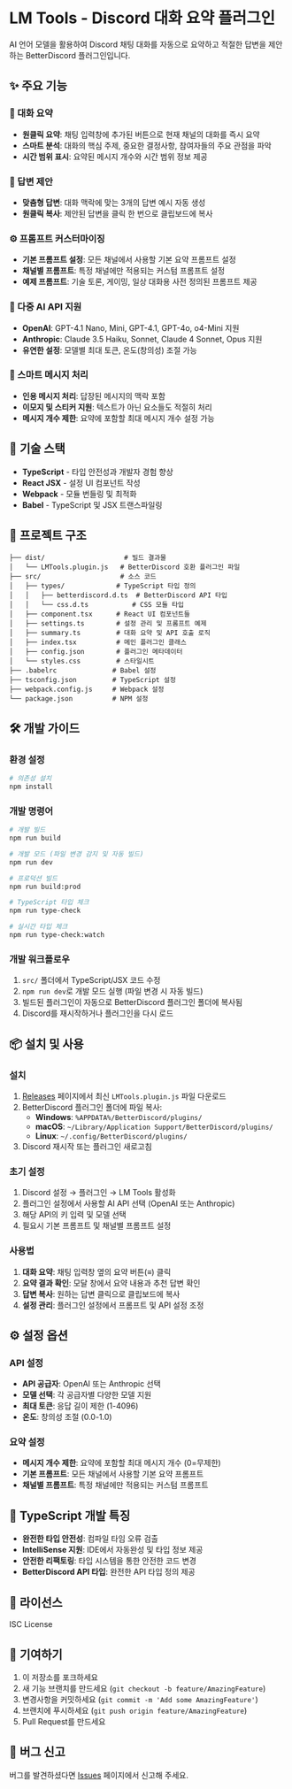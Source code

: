 # LM Tools - Discord 대화 요약 플러그인

AI 언어 모델을 활용하여 Discord 채팅 대화를 자동으로 요약하고 적절한 답변을 제안하는 BetterDiscord 플러그인입니다.

## ✨ 주요 기능

### 🤖 대화 요약
- **원클릭 요약**: 채팅 입력창에 추가된 버튼으로 현재 채널의 대화를 즉시 요약
- **스마트 분석**: 대화의 핵심 주제, 중요한 결정사항, 참여자들의 주요 관점을 파악
- **시간 범위 표시**: 요약된 메시지 개수와 시간 범위 정보 제공

### 💬 답변 제안
- **맞춤형 답변**: 대화 맥락에 맞는 3개의 답변 예시 자동 생성
- **원클릭 복사**: 제안된 답변을 클릭 한 번으로 클립보드에 복사

### ⚙️ 프롬프트 커스터마이징
- **기본 프롬프트 설정**: 모든 채널에서 사용할 기본 요약 프롬프트 설정
- **채널별 프롬프트**: 특정 채널에만 적용되는 커스텀 프롬프트 설정
- **예제 프롬프트**: 기술 토론, 게이밍, 일상 대화용 사전 정의된 프롬프트 제공

### 🔌 다중 AI API 지원
- **OpenAI**: GPT-4.1 Nano, Mini, GPT-4.1, GPT-4o, o4-Mini 지원
- **Anthropic**: Claude 3.5 Haiku, Sonnet, Claude 4 Sonnet, Opus 지원
- **유연한 설정**: 모델별 최대 토큰, 온도(창의성) 조절 가능

### 🎯 스마트 메시지 처리
- **인용 메시지 처리**: 답장된 메시지의 맥락 포함
- **이모지 및 스티커 지원**: 텍스트가 아닌 요소들도 적절히 처리
- **메시지 개수 제한**: 요약에 포함할 최대 메시지 개수 설정 가능

## 🚀 기술 스택

- **TypeScript** - 타입 안전성과 개발자 경험 향상
- **React JSX** - 설정 UI 컴포넌트 작성
- **Webpack** - 모듈 번들링 및 최적화
- **Babel** - TypeScript 및 JSX 트랜스파일링

## 📁 프로젝트 구조

```
├── dist/                    # 빌드 결과물
│   └── LMTools.plugin.js   # BetterDiscord 호환 플러그인 파일
├── src/                    # 소스 코드
│   ├── types/             # TypeScript 타입 정의
│   │   ├── betterdiscord.d.ts  # BetterDiscord API 타입
│   │   └── css.d.ts           # CSS 모듈 타입
│   ├── component.tsx      # React UI 컴포넌트들
│   ├── settings.ts        # 설정 관리 및 프롬프트 예제
│   ├── summary.ts         # 대화 요약 및 API 호출 로직
│   ├── index.tsx          # 메인 플러그인 클래스
│   ├── config.json        # 플러그인 메타데이터
│   └── styles.css         # 스타일시트
├── .babelrc              # Babel 설정
├── tsconfig.json         # TypeScript 설정
├── webpack.config.js     # Webpack 설정
└── package.json          # NPM 설정
```

## 🛠️ 개발 가이드

### 환경 설정

```bash
# 의존성 설치
npm install
```

### 개발 명령어

```bash
# 개발 빌드
npm run build

# 개발 모드 (파일 변경 감지 및 자동 빌드)
npm run dev

# 프로덕션 빌드
npm run build:prod

# TypeScript 타입 체크
npm run type-check

# 실시간 타입 체크
npm run type-check:watch
```

### 개발 워크플로우

1. `src/` 폴더에서 TypeScript/JSX 코드 수정
2. `npm run dev`로 개발 모드 실행 (파일 변경 시 자동 빌드)
3. 빌드된 플러그인이 자동으로 BetterDiscord 플러그인 폴더에 복사됨
4. Discord를 재시작하거나 플러그인을 다시 로드

## 📦 설치 및 사용

### 설치

1. [Releases](../../releases) 페이지에서 최신 `LMTools.plugin.js` 파일 다운로드
2. BetterDiscord 플러그인 폴더에 파일 복사:
   - **Windows**: `%APPDATA%/BetterDiscord/plugins/`
   - **macOS**: `~/Library/Application Support/BetterDiscord/plugins/`
   - **Linux**: `~/.config/BetterDiscord/plugins/`
3. Discord 재시작 또는 플러그인 새로고침

### 초기 설정

1. Discord 설정 → 플러그인 → LM Tools 활성화
2. 플러그인 설정에서 사용할 AI API 선택 (OpenAI 또는 Anthropic)
3. 해당 API의 키 입력 및 모델 선택
4. 필요시 기본 프롬프트 및 채널별 프롬프트 설정

### 사용법

1. **대화 요약**: 채팅 입력창 옆의 요약 버튼(≡) 클릭
2. **요약 결과 확인**: 모달 창에서 요약 내용과 추천 답변 확인
3. **답변 복사**: 원하는 답변 클릭으로 클립보드에 복사
4. **설정 관리**: 플러그인 설정에서 프롬프트 및 API 설정 조정

## ⚙️ 설정 옵션

### API 설정
- **API 공급자**: OpenAI 또는 Anthropic 선택
- **모델 선택**: 각 공급자별 다양한 모델 지원
- **최대 토큰**: 응답 길이 제한 (1-4096)
- **온도**: 창의성 조절 (0.0-1.0)

### 요약 설정
- **메시지 개수 제한**: 요약에 포함할 최대 메시지 개수 (0=무제한)
- **기본 프롬프트**: 모든 채널에서 사용할 기본 요약 프롬프트
- **채널별 프롬프트**: 특정 채널에만 적용되는 커스텀 프롬프트

## 🔧 TypeScript 개발 특징

- **완전한 타입 안전성**: 컴파일 타임 오류 검출
- **IntelliSense 지원**: IDE에서 자동완성 및 타입 정보 제공
- **안전한 리팩토링**: 타입 시스템을 통한 안전한 코드 변경
- **BetterDiscord API 타입**: 완전한 API 타입 정의 제공

## 📄 라이선스

ISC License

## 🤝 기여하기

1. 이 저장소를 포크하세요
2. 새 기능 브랜치를 만드세요 (`git checkout -b feature/AmazingFeature`)
3. 변경사항을 커밋하세요 (`git commit -m 'Add some AmazingFeature'`)
4. 브랜치에 푸시하세요 (`git push origin feature/AmazingFeature`)
5. Pull Request를 만드세요

## 🐛 버그 신고

버그를 발견하셨다면 [Issues](../../issues) 페이지에서 신고해 주세요.
